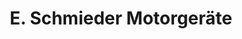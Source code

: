 ---
title: "E. Schmieder Motorgeräte"
url: /klingenberg/e-schmieder-motorgeraete/
shop: Allgemein
---